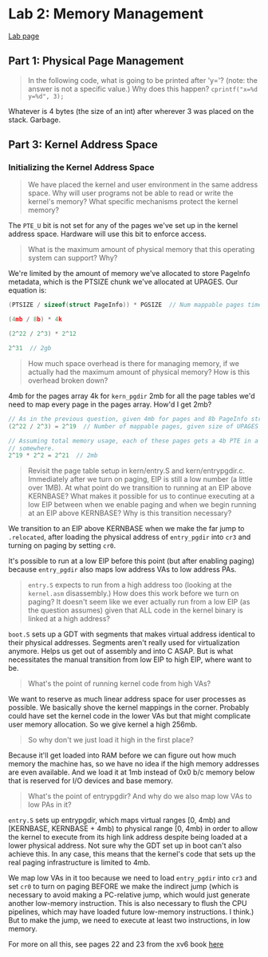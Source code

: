 # Lab 2: Memory Management

[Lab page](https://pdos.csail.mit.edu/6.828/2016/labs/lab2/)

## Part 1: Physical Page Management
>In the following code, what is going to be printed after 'y='? (note: the answer is not a specific value.) Why does this happen? `cprintf("x=%d y=%d", 3);`

Whatever is 4 bytes (the size of an int) after wherever 3 was placed on the stack. Garbage.

## Part 3: Kernel Address Space
### Initializing the Kernel Address Space
>We have placed the kernel and user environment in the same address space. Why will user programs not be able to read or write the kernel's memory? What specific mechanisms protect the kernel memory?

The `PTE_U` bit is not set for any of the pages we've set up in the kernel address space. Hardware will use this bit to enforce access.

>What is the maximum amount of physical memory that this operating system can support? Why?

We're limited by the amount of memory we've allocated to store PageInfo metadata, which is the PTSIZE chunk we've allocated at UPAGES. Our equation is:

```c
(PTSIZE / sizeof(struct PageInfo)) * PGSIZE  // Num mappable pages times pages size

(4mb / 8b) * 4k

(2^22 / 2^3) * 2^12

2^31  // 2gb
```

>How much space overhead is there for managing memory, if we actually had the maximum amount of physical memory? How is this overhead broken down?

4mb for the pages array
4k for `kern_pgdir`
2mb for all the page tables we'd need to map every page in the pages array. How'd I get 2mb?

```c
// As in the previous question, given 4mb for pages and 8b PageInfo structs, you have:
(2^22 / 2^3) = 2^19  // Number of mappable pages, given size of UPAGES

// Assuming total memory usage, each of these pages gets a 4b PTE in a page table
// somewhere.
2^19 * 2^2 = 2^21  // 2mb
```

>Revisit the page table setup in kern/entry.S and kern/entrypgdir.c. Immediately after we turn on paging, EIP is still a low number (a little over 1MB). At what point do we transition to running at an EIP above KERNBASE? What makes it possible for us to continue executing at a low EIP between when we enable paging and when we begin running at an EIP above KERNBASE? Why is this transition necessary?

We transition to an EIP above KERNBASE when we make the far jump to `.relocated`, after loading the physical address of `entry_pgdir` into `cr3` and turning on paging by setting `cr0`.

It's possible to run at a low EIP before this point (but after enabling paging) because `entry_pgdir` also maps low address VAs to low address PAs.

>`entry.S` expects to run from a high address too (looking at the `kernel.asm` disassembly.) How does this work before we turn on paging? It doesn't seem like we ever actually run from a low EIP (as the question assumes) given that ALL code in the kernel binary is linked at a high address?

`boot.S` sets up a GDT with segments that makes virtual address identical to their physical addresses. Segments aren't really used for virtualization anymore. Helps us get out of assembly and into C ASAP. But is what necessitates the manual transition from low EIP to high EIP, where want to be.

>What's the point of running kernel code from high VAs?

We want to reserve as much linear address space for user processes as possible. We basically shove the kernel mappings in the corner. Probably could have set the kernel code in the lower VAs but that might complicate user memory allocation. So we give kernel a high 256mb.

>So why don't we just load it high in the first place?

Because it'll get loaded into RAM before we can figure out how much memory the machine has, so we have no idea
if the high memory addresses are even available. And we load it at 1mb instead of 0x0 b/c memory below that is reserved for I/O devices and base memory.

>What's the point of entrypgdir? And why do we also map low VAs to low PAs in it?

`entry.S` sets up entrypgdir, which maps virtual ranges [0, 4mb) and [KERNBASE, KERNBASE + 4mb) to physical range [0, 4mb) in order to allow the kernel to execute from its high link address despite being loaded at a lower physical address. Not sure why the GDT set up in boot can't also achieve this. In any case, this means that the kernel's code that sets up the real paging infrastructure is limited to 4mb.

We map low VAs in it too because we need to load `entry_pgdir` into `cr3` and set `cr0` to turn on paging BEFORE we make the indirect jump (which is necessary to avoid making a PC-relative jump, which would just generate another low-memory instruction. This is also necessary to flush the CPU pipelines, which may have loaded future low-memory instructions. I think.) But to make the jump, we need to execute at least two instructions, in low memory.


For more on all this, see pages 22 and 23 from the xv6 book [here](https://pdos.csail.mit.edu/6.828/2016/xv6/book-rev9.pdf)
